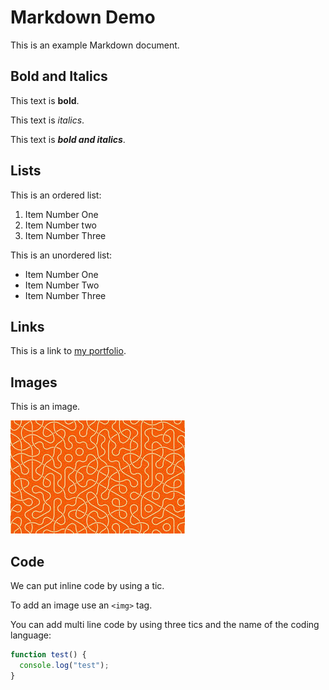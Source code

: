 # Markdown Demo

This is an example Markdown document.

## Bold and Italics

This text is **bold**.

This text is _italics_.

This text is **_bold and italics_**.

## Lists

This is an ordered list:

1. Item Number One
2. Item Number two
3. Item Number Three

This is an unordered list:

- Item Number One
- Item Number Two
- Item Number Three

## Links

This is a link to [my portfolio](https://github.com/kexinsun82).

## Images

This is an image.

![Image1](image1.jpeg)

## Code

We can put inline code by using a tic.

To add an image use an `<img>` tag.

You can add multi line code by using three tics and the name of the coding language:

```javascript
function test() {
  console.log("test");
}
```
